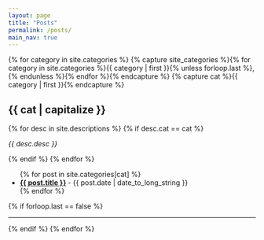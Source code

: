 ```yaml
---
layout: page
title: "Posts"
permalink: /posts/
main_nav: true
---
```


{% for category in site.categories %}         {% capture site_categories %}{% for category in site.categories %}{{ category | first }}{% unless forloop.last %},{% endunless %}{% endfor %}{% endcapture %}
   {% capture cat %}{{ category | first }}{% endcapture %}
   
  <h2 id="{{cat}}">{{ cat | capitalize }}</h2>
  {% for desc in site.descriptions %}
    {% if desc.cat == cat %}
      <p class="desc"><em>{{ desc.desc }}</em></p>
    {% endif %}
  {% endfor %}
  <ul class="posts-list">
  {% for post in site.categories[cat] %}
    <li>
      <strong>
        <a href="{{ post.url | prepend: site.baseurl }}">{{ post.title }}</a>
      </strong>
      <span class="post-date">- {{ post.date | date_to_long_string }}</span>
    </li>
  {% endfor %}
  </ul>
  {% if forloop.last == false %}<hr>{% endif %}
{% endfor %}
<br>
